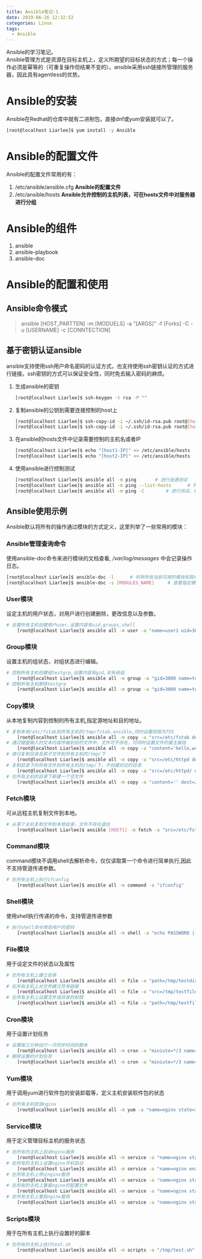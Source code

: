 ```yaml
---
title: Ansible笔记-1
date: 2019-06-26 12:32:52
categories: Linux
tags:
  - Ansible
---
```


Ansible的学习笔记。  
Ansible管理方式是资源在目标主机上，定义所期望的目标状态的方式；每一个操作必须是幂等的（可重复操作但结果不变的）。ansible采用ssh链接所管理的服务器，因此具有agentless的优势。
# Ansible的安装
Ansible在Redhat的仓库中就有二进制包，直接dnf或yum安装就可以了。
```bash
[root@localhost Liarlee]$ yum install -y Ansible
```

# Ansible的配置文件
Ansible的配置文件常用的有：
1. /etc/ansible/ansible.cfg  **Ansible的配置文件**
2. /etc/ansible/hosts       **Ansible允许控制的主机列表，可在hosts文件中对服务器进行分组**

# Ansible的组件
1. ansible
2. ansible-playbook
3. ansible-doc

# Ansible的配置和使用

## Ansible命令模式
> ansible [HOST_PARTTEN] -m [MODUELS] -a "[ARGS]" -f [Forks] -C -u [USERNAME] -c [CONNTECTION]

## 基于密钥认证ansible
ansible支持使用ssh用户命名密码的认证方式，也支持使用ssh密钥认证的方式进行链接。ssh密钥的方式可以保证安全性，同时免去输入密码的麻烦。
1. 生成ansible的密钥
    ```bash
    [root@localhost Liarlee]$ ssh-keygen -t rsa -P ""
    ```
2. 复制ansible的公钥到需要连接控制的host上  
    ```bash
    [root@localhost Liarlee]$ ssh-copy-id -i ~/.ssh/id-rsa.pub root@[host1-IP]
    [root@localhost Liarlee]$ ssh-copy-id -i ~/.ssh/id-rsa.pub root@[host2-IP]
    ```
3. 在ansible的hosts文件中记录需要控制的主机名或者IP
    ```bash
    [root@localhost Liarlee]$ echo "[host1-IP]" >> /etc/ansible/hosts
    [root@localhost Liarlee]$ echo "[host2-IP]" >> /etc/ansible/hosts
    ```
4. 使用ansible进行控制测试
    ```bash
    [root@localhost Liarlee]$ ansible all -m ping       # 进行连通测试
    [root@localhost Liarlee]$ ansible all -m ping --list-hosts      # 列举所有受影响的主机，但是不执行操作
    [root@localhost Liarlee]$ ansible all -m ping -C        # 进行测试，但是不对控制的主机作更改
    ```

## Ansible使用示例
Ansible默认将所有的操作通过模块的方式定义，这里列举了一些常用的模块：

### Ansible管理查询命令
使用ansible-doc命令来进行模块的文档查看, */var/log/messages* 中会记录操作日志。
```bash
[root@localhost Liarlee]$ ansible-doc -l      # 列举所有当前可用的模块和简单说明
[root@localhost Liarlee]$ ansible-doc -s [MODULES_NAME]     # 查看指定模块的使用方法和说明
```
### User模块
设定主机的用户状态，对用户进行创建删除，更改信息以及参数。
```bash
# 设置所有主机创建用户user,设置内容有uid,groups,shell
    [root@localhost Liarlee]$ ansible all -m user -a "name=user1 uid=3000 state=present groups=testgrp shell=/bin/zsh"
```
### Group模块
设置主机的组状态，对组状态进行编辑。
```bash
# 控制所有主机创建组testgrp,设置内容有gid,非系统组
    [root@localhost Liarlee]$ ansible all -m group -a "gid=3000 name=testgrp state=present system=no"
# 控制所有主机删除testgrp
    [root@localhost Liarlee]$ ansible all -m group -a "gid=3000 name=testgrp state=absent"
```
### Copy模块
从本地复制内容到控制的所有主机,指定源地址和目的地址。
```bash
# 复制本地/etc/fstab到所有主机的/tmp/fstab.ansible,同时设置权限为755
    [root@localhost Liarlee]$ ansible all -m copy -a "src=/etc/fstab dest=/tmp/fstab.ansible mode=755"
# 通过键盘输入的文本内容传输到目的文件中，文件可不存在，可同时设置文件的属主属组
    [root@localhost Liarlee]$ ansible all -m copy -a "content='hello,world\n' dest=/tmp/test.txt owner=liarlee group=liarlee"
# 递归复制目录及其子文件到所有主机的/tmp/下
    [root@localhost Liarlee]$ ansible all -m copy -a "src=/etc/httpd dest=/tmp/"
# 复制目录下的所有文件到所有主机的/tmp/下，不创建对应的目录
    [root@localhost Liarlee]$ ansible all -m copy -a "src=/etc/httpd/ dest=/tmp/"
# 在所有主机的目录下新建一个空文件
    [root@localhost Liarlee]$ ansible all -m copy -a "content='' dest=/tmp/testfile"
```
### Fetch模块
可从远程主机复制文件到本地。
```bash
# 从某个主机复制文件到本地目录，文件不存在退出
    [root@localhost Liarlee]$ ansible [HOST1] -m fetch -a "src=/etc/fstab dest=/tmp/fstab.host1 fail-on-missing=yes"
```
### Command模块
command模块不调用shell去解析命令，仅仅读取第一个命令进行简单执行,因此不支持管道传递参数。
```bash
# 在所有主机上执行ifconfig
    [root@localhost Liarlee]$ ansible all -m command -a "ifconfig"
```
### Shell模块
使用shell执行传递的命令，支持管道传递参数
```bash
# 执行shell命令修改用户的密码
    [root@localhost Liarlee]$ ansible all -m shell -a "echo PASSWORD | passwd --stdin user1"
```
### File模块
用于设定文件的状态以及属性
```bash
# 在所有主机上建立目录
    [root@localhost Liarlee]$ ansible all -m file -a "path=/tmp/testdir state=directory"
# 在所有主机上对文件建立符号链接
    [root@localhost Liarlee]$ ansible all -m file -a "src=/tmp/testfile path=/tmp/testfile.link state=link"
# 在所有主机上设置文件或目录的权限
    [root@localhost Liarlee]$ ansible all -m file -a "path=/tmp/testfile mode=0755"
```
### Cron模块
用于设置计划任务
```bash
# 设置每三分钟运行一次同步时间的脚本
    [root@localhost Liarlee]$ ansible all -m cron -a "miniute=*/3 name=synctime job='usr/sbin/update 172.16.0.1 &> /dev/null'state=present"
# 删除设置的计划任务
    [root@localhost Liarlee]$ ansible all -m cron -a "miniute=*/3 name=synctime job='usr/sbin/update 172.16.0.1 &> /dev/null'state=absent"
```
### Yum模块
用于调用yum进行软件包的安装卸载等，定义主机安装软件包的状态
```bash
# 在所有主机安装nginx
    [root@localhost Liarlee]$ ansible all -m yum -a "name=nginx state=install"
```
### Service模块
用于定义管理目标主机的服务状态
```bash
# 在所有的主机上启动nginx服务
    [root@localhost Liarlee]$ ansible all -m service -a "name=nginx state=startd"
# 在所有的主机上设置nginx开机启动
    [root@localhost Liarlee]$ ansible all -m service -a "name=nginx enabled"
# 在所有主机上停止nginx服务
    [root@localhost Liarlee]$ ansible all -m service -a "name=nginx state=stoppd"
# 在所有的主机上重载nginx的配置文件
    [root@localhost Liarlee]$ ansible all -m service -a "name=nginx state=reloaded"
# 在所有主机上重启nginx服务
    [root@localhost Liarlee]$ ansible all -m service -a "name=nginx state=restarted"
```
### Scripts模块
用于在所有主机上执行设置好的脚本
```bash
# 在所有的主机上执行test.sh
    [root@localhost Liarlee]$ ansible all -m scripts -a "/tmp/test.sh"
```